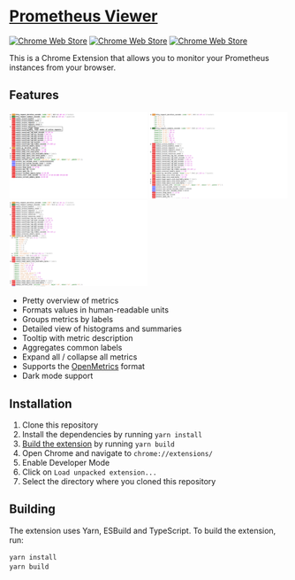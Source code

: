 [Prometheus Viewer][CWS]
========================

[![Chrome Web Store](https://img.shields.io/chrome-web-store/v/cbemcojgcihplgfjjdoplpfjmamiikcn)][CWS]
[![Chrome Web Store](https://img.shields.io/chrome-web-store/users/cbemcojgcihplgfjjdoplpfjmamiikcn)][CWS]
[![Chrome Web Store](https://img.shields.io/chrome-web-store/stars/cbemcojgcihplgfjjdoplpfjmamiikcn)][CWS]

This is a Chrome Extension that allows you to monitor your Prometheus instances from your browser.


## Features

<div class="center">
<img alt="Pretty overview of metrics" src="./screenshots/screenshot-01.png" width="250">
<img alt="Detailed view of histograms and summaries" src="./screenshots/screenshot-02.png" width="250">
<img alt="Grouping by labels" src="./screenshots/screenshot-03.png" width="250">
</div>

- Pretty overview of metrics
- Formats values in human-readable units
- Groups metrics by labels
- Detailed view of histograms and summaries
- Tooltip with metric description
- Aggregates common labels
- Expand all / collapse all metrics
- Supports the [OpenMetrics][OM] format
- Dark mode support


## Installation

1. Clone this repository
2. Install the dependencies by running `yarn install`
3. [Build the extension](#building) by running `yarn build`
4. Open Chrome and navigate to `chrome://extensions/`
5. Enable Developer Mode
6. Click on `Load unpacked extension...`
7. Select the directory where you cloned this repository


## Building

The extension uses Yarn, ESBuild and TypeScript.
To build the extension, run:

```sh
yarn install
yarn build
```


[CWS]: https://chromewebstore.google.com/detail/prometheus-viewer/cbemcojgcihplgfjjdoplpfjmamiikcn
[OM]: https://openmetrics.io/
